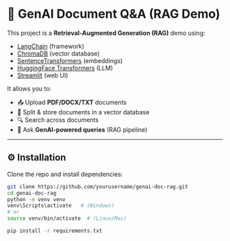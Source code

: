 # 📑 GenAI Document Q&A (RAG Demo)

This project is a **Retrieval-Augmented Generation (RAG)** demo using:
- [LangChain](https://www.langchain.com/) (framework)
- [ChromaDB](https://www.trychroma.com/) (vector database)
- [SentenceTransformers](https://www.sbert.net/) (embeddings)
- [HuggingFace Transformers](https://huggingface.co/docs/transformers/index) (LLM)
- [Streamlit](https://streamlit.io/) (web UI)

It allows you to:
- 📤 Upload **PDF/DOCX/TXT** documents
- 📑 Split & store documents in a vector database
- 🔍 Search across documents
- 🤖 Ask **GenAI-powered queries** (RAG pipeline)

---

## ⚙️ Installation

Clone the repo and install dependencies:

```bash
git clone https://github.com/yourusername/genai-doc-rag.git
cd genai-doc-rag
python -m venv venv
venv\Scripts\activate   # (Windows)
# or
source venv/bin/activate  # (Linux/Mac)

pip install -r requirements.txt
